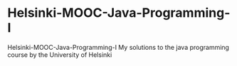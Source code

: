 # Helsinki-MOOC-Java-Programming-I
Helsinki-MOOC-Java-Programming-I
My solutions to the java programming course by the University of Helsinki
